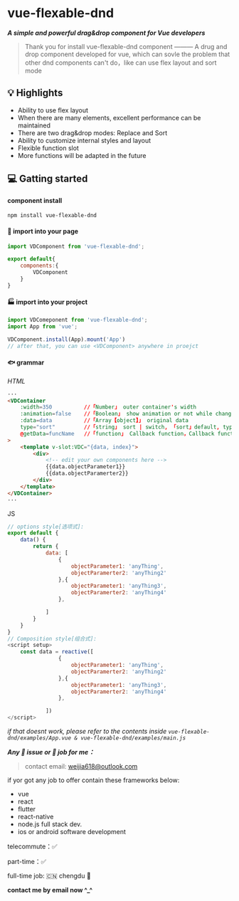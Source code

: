 # vue-flexable-dnd

_**A simple and powerful drag&drop component for Vue developers**_

> Thank you for install vue-flexable-dnd component ———  A drug and drop component developed for vue, which can sovle the problem that other dnd components can't do，like can use flex layout and sort mode

<!-- > 一个为vue开发的拖拽组件，解决了其他dnd组件无法进行弹性布局与排序模式的问题 -->

## 💡 Highlights
- Ability to use flex layout
- When there are many elements, excellent performance can be maintained
- There are two drag&drop modes: Replace and Sort
- Ability to customize internal styles and layout
- Flexible function slot
- More functions will be adapted in the future
## 💻 Gatting started
#### component install 
```
npm install vue-flexable-dnd
```
#### 📃 import into your page
```js
import VDComponent from 'vue-flexable-dnd';

export default{
    components:{
        VDComponent
    }
}
```
#### 🏭 import into your project
```js
import VDComeponent from 'vue-flexable-dnd';
import App from 'vue';

VDComponent.install(App).mount('App')
// after that, you can use <VDComponent> anywhere in proejct
```
#### 🐟 grammar
_HTML_

```  html
···
<VDContainer
    :width=350          //「Number」 outer container's width
    :animation=false    //「Boolean」 show animation or not while change the position of the target
    :data=data          //「Array【object】」 original data
    type="sort"         //「string」 sort | switch, 「sort」default, typeof sort mode
    @getData=funcName   //「function」 Callback function，Callback function to receive   array after modified
>
    <template v-slot:VDC="{data, index}">
        <div>
            <!-- edit your own components here -->
            {{data.objectParameter1}}
            {{data.objectParamerter2}}
        </div>
    </template>
</VDContainer>
···
```

JS
```js
// options style[选项式]:
export default {
    data() {
        return {
            data: [
                {
                    objectParameter1: 'anyThing',
                    objectParamerter2: 'anyThing2'
                },{
                    objectParameter1: 'anyThing3',
                    objectParamerter2: 'anyThing4'
                },

            ]
        }
    }
}
// Composition style[组合式]:
<script setup>
    const data = reactive([
                {
                    objectParameter1: 'anyThing',
                    objectParamerter2: 'anyThing2'
                },{
                    objectParameter1: 'anyThing3',
                    objectParamerter2: 'anyThing4'
                },

            ])
</script>
```
_if that doesnt work, please refer to the contents inside ```vue-flexable-dnd/examples/App.vue & vue-flexable-dnd/examples/main.js```_

_**Any 🤔️ issue or 👷 job for me：**_
> contact email: weijia618@outlook.com

if yor got any job to offer contain these frameworks below:
- vue 
- react
- flutter
- react-native
- node.js full stack dev.
- ios or android software development

telecommute：✅ 

part-time：✅

full-time job:  🇨🇳 chengdu 🐼

**contact me by email now ^_^**